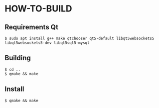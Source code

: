 # HOW-TO-BUILD

## Requirements Qt

```
$ sudo apt install g++ make qtchooser qt5-default libqt5websockets5 libqt5websockets5-dev libqt5sql5-mysql
```

## Building
```
$ cd ..
$ qmake && make
```

## Install 
```
$ qmake && make
```
